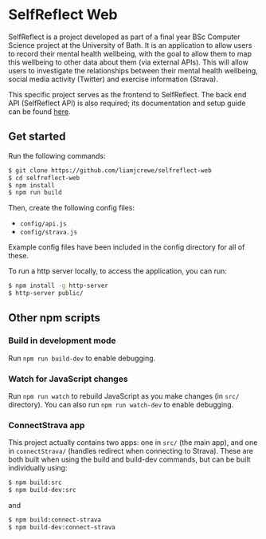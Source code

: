 # SelfReflect Web

SelfReflect is a project developed as part of a final year BSc Computer Science project at the University of Bath. It is an application to allow users to record their mental health wellbeing, with the goal to allow them to map this wellbeing to other data about them (via external APIs). This will allow users to investigate the relationships between their mental health wellbeing, social media activity (Twitter) and exercise information (Strava).

This specific project serves as the frontend to SelfReflect. The back end API (SelfReflect API) is also required; its documentation and setup guide can be found [here](https://github.com/liamjcrewe/selfreflect-api).

## Get started

Run the following commands:

```sh
$ git clone https://github.com/liamjcrewe/selfreflect-web
$ cd selfreflect-web
$ npm install
$ npm run build
```

Then, create the following config files:
* `config/api.js`
* `config/strava.js`

Example config files have been included in the config directory for all of these.

To run a http server locally, to access the application, you can run:

```sh
$ npm install -g http-server
$ http-server public/
```

## Other npm scripts

### Build in development mode

Run ```npm run build-dev``` to enable debugging.

### Watch for JavaScript changes

Run ```npm run watch``` to rebuild JavaScript as you make changes (in ```src/``` directory). You can also run ```npm run watch-dev``` to enable debugging.

### ConnectStrava app

This project actually contains two apps: one in ```src/``` (the main app), and one in ```connectStrava/``` (handles redirect when connecting to Strava). These are both built when using the build and build-dev commands, but can be built individually using:

```sh
$ npm build:src
$ npm build-dev:src
```

and

```sh
$ npm build:connect-strava
$ npm build-dev:connect-strava
```
